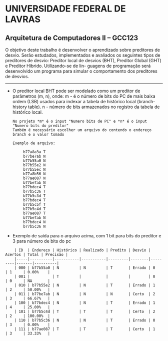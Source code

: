 # UNIVERSIDADE FEDERAL DE LAVRAS

## Arquitetura de Computadores II – GCC123

O objetivo deste trabalho é desenvolver o aprendizado sobre preditores de desvio. Serão
estudados, implementados e avaliados os seguintes tipos de preditores de desvio: Preditor
local de desvios (BHT), Preditor Global (GHT) e Preditor Híbrido. Utilizando-se de lin-
guagens de programação será desenvolvido um programa para simular o comportamento
dos preditores de desvios.

---

- O preditor local BHT pode ser modelado como um preditor de parâmetros (m, n),
  onde:
  m - é o número de bits do PC de mais baixa ordem (LSB) usados para indexar a
  tabela de histórico local (branch-history table).
  n - número de bits armazenados no registro da tabela de histórico local.

      No projeto *m* é o input "Numero bits de PC" e *n* é o input "Numero bits do preditor"
      Também é necessário escolher um arquivo do contendo o endereço branch e o valor tomado

      Exemplo de arquivo:

```
		b77a8a3a T
		b77be7ab N
		b77b55a0 N
		b77b55e2 N
		b77b55ec N
		b77a8b56 N
		b77ae087 N
		b77be7ab N
		b77bdec4 T
		b77b5c36 T
		b77b5c3d T
		b77bdec4 T
		b77b5c5f T
		b77b5c4d T
		b77ae087 T
		b77be7ab N
		b77bdec4 N
		b77b5c36 N

```

- Exemplo de saída para o arquivo acima, com 1 bit para bits do preditor e 3 para número de bits do pc

```
	| ID  | Endereço | Histórico | Realizado | Predito | Desvio | Acertos | Total | Precisão |
	|-----|----------|-----------|-----------|---------|--------|---------|-------|----------|
	| 000 | b77b55a0 | N         | N         | T       | Errado | 0       | 1     | 0.00%    |
	| 001 |          | T         |           |         |        | 0       | 0     | NA       |
	| 010 | b77b55e2 | N         | N         | T       | Errado | 1       | 2     | 50.00%   |
	| 011 | b77be7ab | N         | N         | N       | Certo  | 2       | 3     | 66.67%   |
	| 100 | b77bdec4 | N         | N         | T       | Errado | 1       | 4     | 25.00%   |
	| 101 | b77b5c4d | T         | T         | T       | Certo  | 2       | 2     | 100.00%  |
	| 110 | b77b5c36 | N         | N         | T       | Errado | 0       | 3     | 0.00%    |
	| 111 | b77ae087 | T         | T         | T       | Certo  | 1       | 3     | 33.33%   |

```
